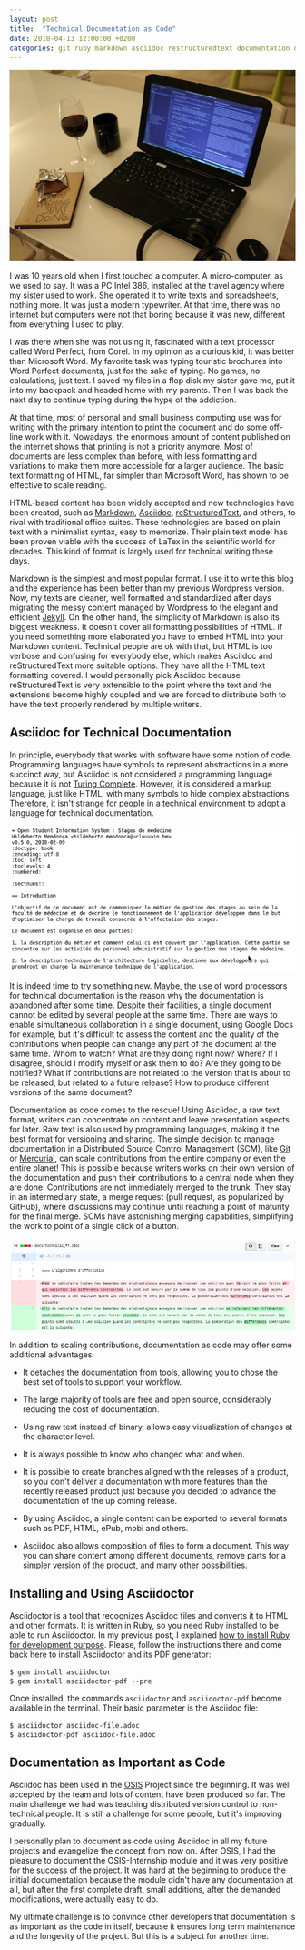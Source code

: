 ```yaml
---
layout: post
title:  "Technical Documentation as Code"
date: 2018-04-13 12:00:00 +0200
categories: git ruby markdown asciidoc restructuredtext documentation osis
---
```


![GitHub Merge](/images/posts/documentation-as-code-writing-blog.png)

I was 10 years old when I first touched a computer. A micro-computer, as we used to say. It was a PC Intel 386, installed at the travel agency where my sister used to work. She operated it to write texts and spreadsheets, nothing more. It was just a modern typewriter. At that time, there was no internet but computers were not that boring because it was new, different from everything I used to play.

<!-- more -->

I was there when she was not using it, fascinated with a text processor called Word Perfect, from Corel. In my opinion as a curious kid, it was better than Microsoft Word. My favorite task was typing touristic brochures into Word Perfect documents, just for the sake of typing. No games, no calculations, just text. I saved my files in a flop disk my sister gave me, put it into my backpack and headed home with my parents. Then I was back the next day to continue typing during the hype of the addiction.

At that time, most of personal and small business computing use was for writing with the primary intention to print the document and do some off-line work with it. Nowadays, the enormous amount of content published on the internet shows that printing is not a priority anymore. Most of documents are less complex than before, with less formatting and variations to make them more accessible for a larger audience. The basic text formatting of HTML, far simpler than Microsoft Word, has shown to be effective to scale reading.

HTML-based content has been widely accepted and new technologies have been created, such as [Markdown], [Asciidoc], [reStructuredText], and others, to rival with traditional office suites. These technologies are based on plain text with a minimalist syntax, easy to memorize. Their plain text model has been proven viable with the success of LaTex in the scientific world for decades. This kind of format is largely used for technical writing these days.

Markdown is the simplest and most popular format. I use it to write this blog and the experience has been better than my previous Wordpress version. Now, my texts are cleaner, well formatted and standardized after days migrating the messy content managed by Wordpress to the elegant and efficient [Jekyll]. On the other hand, the simplicity of Markdown is also its biggest weakness. It doesn't cover all formatting possibilities of HTML. If you need something more elaborated you have to embed HTML into your Markdown content. Technical people are ok with that, but HTML is too verbose and confusing for everybody else, which makes Asciidoc and reStructuredText more suitable options. They have all the HTML text formatting covered. I would personally pick Asciidoc because reStructuredText is very extensible to the point where the text and the extensions become highly coupled and we are forced to distribute both to have the text properly rendered by multiple writers.

## Asciidoc for Technical Documentation

In principle, everybody that works with software have some notion of code. Programming languages have symbols to represent abstractions in a more succinct way, but Asciidoc is not considered a programming language because it is not [Turing Complete][turing-complete]. However, it is considered a markup language, just like HTML, with many symbols to hide complex abstractions. Therefore, it isn't strange for people in a technical environment to adopt a language for technical documentation.

![GitHub Merge](/images/posts/documentation-as-code-asciidoc.png)

It is indeed time to try something new. Maybe, the use of word processors for technical documentation is the reason why the documentation is abandoned after some time. Despite their facilities, a single document cannot be edited by several people at the same time. There are ways to enable simultaneous collaboration in a single document, using Google Docs for example, but it's difficult to assess the content and the quality of the contributions when people can change any part of the document at the same time. Whom to watch? What are they doing right now? Where? If I disagree, should I modify myself or ask them to do? Are they going to be notified? What if contributions are not related to the version that is about to be released, but related to a future release? How to produce different versions of the same document?

Documentation as code comes to the rescue! Using Asciidoc, a raw text format, writers can concentrate on content and leave presentation aspects for later. Raw text is also used by programming languages, making it the best format for versioning and sharing. The simple decision to manage documentation in a Distributed Source Control Management (SCM), like [Git] or [Mercurial], can scale contributions from the entire company or even the entire planet! This is possible because writers works on their own version of the documentation and push their contributions to a central node when they are done. Contributions are not immediately merged to the trunk. They stay in an intermediary state, a merge request (pull request, as popularized by GitHub), where discussions may continue until reaching a point of maturity for the final merge. SCMs have astonishing merging capabilities, simplifying the work to point of a single click of a button.

![GitHub Merge](/images/posts/documentation-as-code-git-merge.png)

In addition to scaling contributions, documentation as code may offer some additional advantages:

 * It detaches the documentation from tools, allowing you to chose the best set of tools to support your workflow.

 * The large majority of tools are free and open source, considerably reducing the cost of documentation.

 * Using raw text instead of binary, allows easy visualization of changes at the character level.

 * It is always possible to know who changed what and when.

 * It is possible to create branches aligned with the releases of a product, so you don't deliver a documentation with more features than the recently released product just because you decided to advance the documentation of the up coming release.

 * By using Asciidoc, a single content can be exported to several formats such as PDF, HTML, ePub, mobi and others.

 * Asciidoc also allows composition of files to form a document. This way you can share content among different documents, remove parts for a simpler version of the product, and many other possibilities.

## Installing and Using Asciidoctor

Asciidoctor is a tool that recognizes Asciidoc files and converts it to HTML and other formats. It is written in Ruby, so you need Ruby installed to be able to run Asciidoctor. In my previous post, I explained [how to install Ruby for development purpose][ruby-installation]. Please, follow the instructions there and come back here to install Asciidoctor and its PDF generator:

    $ gem install asciidoctor
    $ gem install asciidoctor-pdf --pre

Once installed, the commands `asciidoctor` and `asciidoctor-pdf` become available in the terminal. Their basic parameter is the Asciidoc file:

    $ asciidoctor asciidoc-file.adoc
    $ asciidoctor-pdf asciidoc-file.adoc

## Documentation as Important as Code

Asciidoc has been used in the [OSIS] Project since the beginning. It was well accepted by the team and lots of content have been produced so far. The main challenge we had was teaching distributed version control to non-technical people. It is still a challenge for some people, but it's improving gradually.

I personally plan to document as code using Asciidoc in all my future projects and evangelize the concept from now on. After OSIS, I had the pleasure to document the OSIS-Internship module and it was very positive for the success of the project. It was hard at the beginning to produce the initial documentation because the module didn't have any documentation at all, but after the first complete draft, small additions, after the demanded modifications, were actually easy to do.

My ultimate challenge is to convince other developers that documentation is as important as the code in itself, because it ensures long term maintenance and the longevity of the project. But this is a subject for another time.

[Asciidoc]: http://asciidoc.org
[Git]: https://git-scm.com
[Jekyll]: http://www.hildeberto.com/2018/03/installing-using-jekyll-linux.html
[Markdown]: https://daringfireball.net/projects/markdown/
[Mercurial]: https://www.mercurial-scm.org
[OSIS]: https://github.com/uclouvain/osis
[reStructuredText]: http://docutils.sourceforge.net/rst.html
[ruby-installation]: http://www.hildeberto.com/2018/03/installing-using-jekyll-linux.html#installing-ruby-with-rbenv
[turing-complete]: https://en.wikipedia.org/wiki/Turing_completeness
